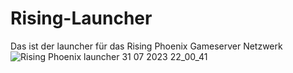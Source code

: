 # Rising-Launcher
Das ist der launcher für das Rising Phoenix Gameserver Netzwerk
![Rising Phoenix launcher 31 07 2023 22_00_41](https://github.com/DunklerK3ks/Rising-Launcher/assets/83074092/dc944163-f7fb-4566-b579-99d53eb033bf)
